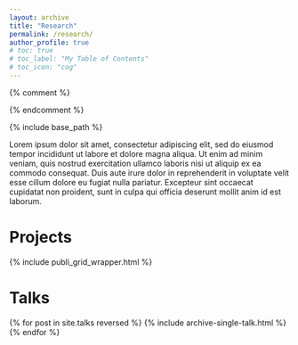 ```yaml
---
layout: archive
title: "Research"
permalink: /research/
author_profile: true
# toc: true
# toc_label: "My Table of Contents"
# toc_icon: "cog"
---
```


{% comment %}
<!-- {% include toc %} -->
{% endcomment %}

{% include base_path %}

Lorem ipsum dolor sit amet, consectetur adipiscing elit, sed do eiusmod tempor incididunt ut labore et dolore magna aliqua. Ut enim ad minim veniam, quis nostrud exercitation ullamco laboris nisi ut aliquip ex ea commodo consequat. Duis aute irure dolor in reprehenderit in voluptate velit esse cillum dolore eu fugiat nulla pariatur. Excepteur sint occaecat cupidatat non proident, sunt in culpa qui officia deserunt mollit anim id est laborum.

# Projects

{% include publi_grid_wrapper.html %}

# Talks

{% for post in site.talks reversed %}
  {% include archive-single-talk.html %}
{% endfor %}